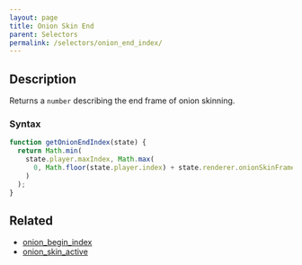 ```yaml
---
layout: page
title: Onion Skin End
parent: Selectors
permalink: /selectors/onion_end_index/
---
```


## Description

Returns a `number` describing the end frame of onion skinning.

### Syntax

```js
function getOnionEndIndex(state) {
  return Math.min(
    state.player.maxIndex, Math.max(
      0, Math.floor(state.player.index) + state.renderer.onionSkinFramesAfter
    )
  );
}
```

## Related

- [onion_begin_index](./onion_begin_index.md)
- [onion_skin_active](./onion_skin_active.md)
